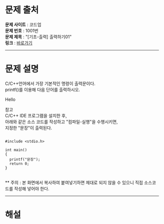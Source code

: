 문제 출처
====================

**문제 사이트**  :  코드업    
**문제 번호**  :  1001번    
**문제 제목**  :  "[기초-출력] 출력하기01"   
**링크**  :  [바로가기](https://codeup.kr/problem.php?id=1001)    

*********

문제 설명
========================
C/C++언어에서 가장 기본적인 명령이 출력문이다.    
printf()를 이용해 다음 단어를 출력하시오.    

Hello    

참고    
C/C++ IDE 프로그램을 설치한 후,    
아래와 같은 소스 코드를 작성하고 "컴파일-실행"을 수행시키면,    
지정한 "문장"이 출력된다.    

<pre>
<code>
#include &lt;stdio.h&gt;    

int main()    
{    
  printf("문장");    
  return 0;    
}    
</code>
</pre>
** 주의 : 본 화면에서 복사하여 붙여넣기하면 제대로 되지 않을 수 있으니 직접 소스코드를 작성해 넣어야 한다.    

*********
    
해설 
========================


